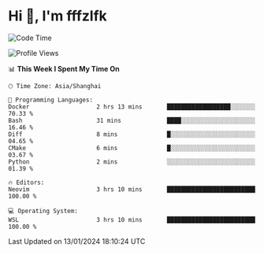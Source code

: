 # Hi 👋, I'm fffzlfk

<!--START_SECTION:waka-->
![Code Time](http://img.shields.io/badge/Code%20Time-642%20hrs%2021%20mins-blue)

![Profile Views](http://img.shields.io/badge/Profile%20Views-0-blue)

📊 **This Week I Spent My Time On** 

```text
🕑︎ Time Zone: Asia/Shanghai

💬 Programming Languages: 
Docker                   2 hrs 13 mins       ██████████████████░░░░░░░   70.33 % 
Bash                     31 mins             ████░░░░░░░░░░░░░░░░░░░░░   16.46 % 
Diff                     8 mins              █░░░░░░░░░░░░░░░░░░░░░░░░   04.65 % 
CMake                    6 mins              █░░░░░░░░░░░░░░░░░░░░░░░░   03.67 % 
Python                   2 mins              ░░░░░░░░░░░░░░░░░░░░░░░░░   01.39 % 

🔥 Editors: 
Neovim                   3 hrs 10 mins       █████████████████████████   100.00 % 

💻 Operating System: 
WSL                      3 hrs 10 mins       █████████████████████████   100.00 % 
```


 Last Updated on 13/01/2024 18:10:24 UTC
<!--END_SECTION:waka-->
